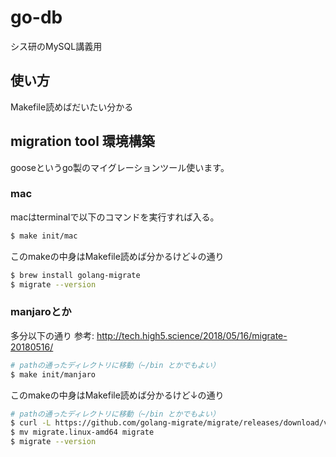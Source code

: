 # go-db
シス研のMySQL講義用

## 使い方
Makefile読めばだいたい分かる

## migration tool 環境構築
gooseというgo製のマイグレーションツール使います。

### mac
macはterminalで以下のコマンドを実行すれば入る。
```sh
$ make init/mac
```

このmakeの中身はMakefile読めば分かるけど↓の通り
```sh
$ brew install golang-migrate
$ migrate --version
```

### manjaroとか
多分以下の通り
参考: http://tech.high5.science/2018/05/16/migrate-20180516/
```sh
# pathの通ったディレクトリに移動（~/bin とかでもよい）
$ make init/manjaro
```

このmakeの中身はMakefile読めば分かるけど↓の通り
```sh
# pathの通ったディレクトリに移動（~/bin とかでもよい）
$ curl -L https://github.com/golang-migrate/migrate/releases/download/v3.2.0/migrate.linux-amd64.tar.gz | tar xvz
$ mv migrate.linux-amd64 migrate
$ migrate --version
```

